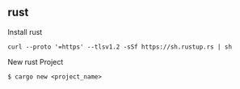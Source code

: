 ## rust

Install rust

```
curl --proto '=https' --tlsv1.2 -sSf https://sh.rustup.rs | sh
```

New rust Project

```
$ cargo new <project_name>
```

